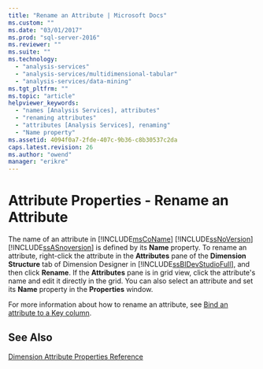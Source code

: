```yaml
---
title: "Rename an Attribute | Microsoft Docs"
ms.custom: ""
ms.date: "03/01/2017"
ms.prod: "sql-server-2016"
ms.reviewer: ""
ms.suite: ""
ms.technology: 
  - "analysis-services"
  - "analysis-services/multidimensional-tabular"
  - "analysis-services/data-mining"
ms.tgt_pltfrm: ""
ms.topic: "article"
helpviewer_keywords: 
  - "names [Analysis Services], attributes"
  - "renaming attributes"
  - "attributes [Analysis Services], renaming"
  - "Name property"
ms.assetid: 4094f0a7-2fde-407c-9b36-c8b30537c2da
caps.latest.revision: 26
ms.author: "owend"
manager: "erikre"
---
```

# Attribute Properties - Rename an Attribute
  The name of an attribute in [!INCLUDE[msCoName](../../advanced-analytics/r-services/tutorials/includes/msconame-md.md)] [!INCLUDE[ssNoVersion](../../advanced-analytics/r-services/includes/ssnoversion-md.md)] [!INCLUDE[ssASnoversion](../../analysis-services/includes/ssasnoversion-md.md)] is defined by its **Name** property. To rename an attribute, right-click the attribute in the **Attributes** pane of the **Dimension Structure** tab of Dimension Designer in [!INCLUDE[ssBIDevStudioFull](../../analysis-services/includes/ssbidevstudiofull-md.md)], and then click **Rename**. If the **Attributes** pane is in grid view, click the attribute's name and edit it directly in the grid. You can also select an attribute and set its **Name** property in the **Properties** window.  
  
 For more information about how to rename an attribute, see [Bind an attribute to a Key column](../../analysis-services/multidimensional-models/attribute-properties-bind-an-attribute-to-a-key-column.md).  
  
## See Also  
 [Dimension Attribute Properties Reference](../../analysis-services/multidimensional-models/dimension-attribute-properties-reference.md)  
  
  